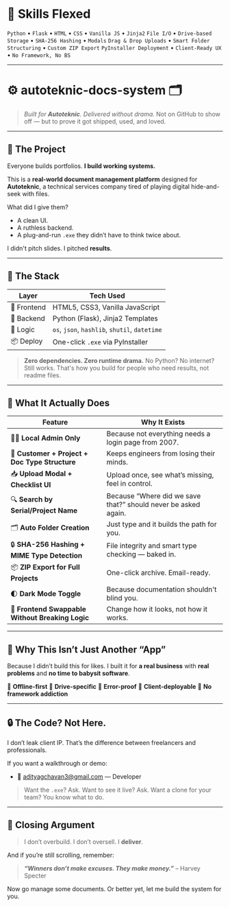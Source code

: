 # 🧠 Skills Flexed

`Python` • `Flask` • `HTML` • `CSS` • `Vanilla JS` • `Jinja2`
`File I/O` • `Drive-based Storage` • `SHA-256 Hashing` • `Modals`
`Drag & Drop Uploads` • `Smart Folder Structuring` • `Custom ZIP Export`
`PyInstaller Deployment` • `Client-Ready UX` • `No Framework, No BS`

---

# ⚙️ autoteknic-docs-system 🗂️

> *Built for **Autoteknic**. Delivered without drama.*
> Not on GitHub to show off — but to prove it got shipped, used, and loved.

---

## 💼 The Project

Everyone builds portfolios.
**I build working systems.**

This is a **real-world document management platform** designed for **Autoteknic**, a technical services company tired of playing digital hide-and-seek with files.

What did I give them?

* A clean UI.
* A ruthless backend.
* A plug-and-run `.exe` they didn’t have to think twice about.

I didn't pitch slides.
I pitched **results**.

---

## 🔧 The Stack

| Layer       | Tech Used                                     |
| ----------- | --------------------------------------------- |
| 🎯 Frontend | HTML5, CSS3, Vanilla JavaScript               |
| 🔩 Backend  | Python (Flask), Jinja2 Templates              |
| 🧠 Logic    | `os`, `json`, `hashlib`, `shutil`, `datetime` |
| 📦 Deploy   | One-click `.exe` via PyInstaller              |

> **Zero dependencies. Zero runtime drama.**
> No Python? No internet? Still works.
> That's how you build for people who need results, not readme files.

---

## 🧠 What It Actually Does

| Feature                                          | Why It Exists                                                  |
| ------------------------------------------------ | -------------------------------------------------------------- |
| 🧑‍💻 **Local Admin Only**                          | Because not everything needs a login page from 2007.           |
| 📁 **Customer + Project + Doc Type Structure**   | Keeps engineers from losing their minds.                       |
| 📥 **Upload Modal + Checklist UI**               | Upload once, see what’s missing, feel in control.              |
| 🔍 **Search by Serial/Project Name**             | Because “Where did we save that?” should never be asked again. |
| 🗂️ **Auto Folder Creation**                      | Just type and it builds the path for you.                      |
| 🔒 **SHA-256 Hashing + MIME Type Detection**     | File integrity and smart type checking — baked in.             |
| 📦 **ZIP Export for Full Projects**              | One-click archive. Email-ready.                                |
| 🌓 **Dark Mode Toggle**                          | Because documentation shouldn't blind you.                     |
| 🔁 **Frontend Swappable Without Breaking Logic** | Change how it looks, not how it works.                         |

---

## 🎯 Why This Isn’t Just Another “App”

Because I didn’t build this for likes.
I built it for **a real business** with **real problems** and **no time to babysit software**.

📍 **Offline-first**
📍 **Drive-specific**
📍 **Error-proof**
📍 **Client-deployable**
📍 **No framework addiction**

---

## 🔒 The Code? Not Here.

I don’t leak client IP.
That’s the difference between freelancers and professionals.

If you want a walkthrough or demo:

* 📨 [adityagchavan3@gmail.com](mailto:adityagchavan3@gmail.com) — Developer

> Want the `.exe`? Ask.
> Want to see it live? Ask.
> Want a clone for your team? You know what to do.

---

## 🥶 Closing Argument

> I don’t overbuild.
> I don’t oversell.
> I **deliver**.

And if you’re still scrolling, remember:

> ***“Winners don’t make excuses. They make money.”*** – Harvey Specter

Now go manage some documents.
Or better yet, let me build the system for you.

